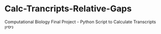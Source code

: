 # Calc-Trancripts-Relative-Gaps
Computational Biology Final Project - Python Script to Calculate Transcripts
ניסיון
